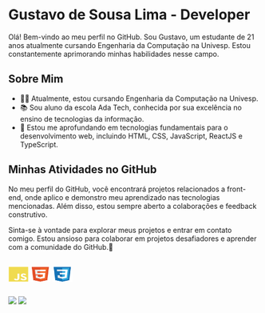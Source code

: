 # Gustavo de Sousa Lima - Developer

Olá! Bem-vindo ao meu perfil no GitHub. Sou Gustavo, um estudante de 21 anos atualmente cursando Engenharia da Computação na Univesp. Estou constantemente aprimorando minhas habilidades nesse campo.

## Sobre Mim
- 👨‍🎓 Atualmente, estou cursando Engenharia da Computação na Univesp.
- 📚 Sou aluno da escola Ada Tech, conhecida por sua excelência no ensino de tecnologias da informação.
- 🚀 Estou me aprofundando em tecnologias fundamentais para o desenvolvimento web, incluindo HTML, CSS, JavaScript, ReactJS e TypeScript.

## Minhas Atividades no GitHub
No meu perfil do GitHub, você encontrará projetos relacionados a front-end, onde aplico e demonstro meu aprendizado nas tecnologias mencionadas. Além disso, estou sempre aberto a colaborações e feedback construtivo.

Sinta-se à vontade para explorar meus projetos e entrar em contato comigo. Estou ansioso para colaborar em projetos desafiadores e aprender com a comunidade do GitHub.👋

<div style="display: inline_block"><br>
  <img align="center" alt="Rafa-Js" height="30" width="40" src="https://raw.githubusercontent.com/devicons/devicon/master/icons/javascript/javascript-plain.svg">
  <img align="center" alt="Rafa-HTML" height="30" width="40" src="https://raw.githubusercontent.com/devicons/devicon/master/icons/html5/html5-original.svg">
  <img align="center" alt="Rafa-CSS" height="30" width="40" src="https://raw.githubusercontent.com/devicons/devicon/master/icons/css3/css3-original.svg">
</div>
  
  ##
 
<div> 
  <a href = "mailto:gustavdesousalima@gmail.com"><img src="https://img.shields.io/badge/-Gmail-%23333?style=for-the-badge&logo=gmail&logoColor=white" target="_blank"></a>
  <a href="https://www.linkedin.com/in/Gustavo-Developer" target="_blank"><img src="https://img.shields.io/badge/-LinkedIn-%230077B5?style=for-the-badge&logo=linkedin&logoColor=white" target="_blank"></a> 
  
</div>

